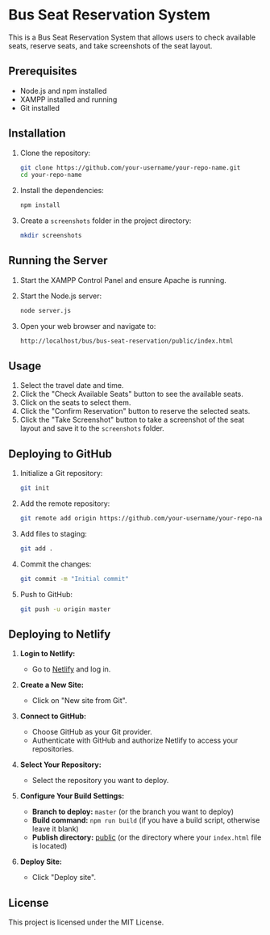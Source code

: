 # Bus Seat Reservation System

This is a Bus Seat Reservation System that allows users to check available seats, reserve seats, and take screenshots of the seat layout.

## Prerequisites

- Node.js and npm installed
- XAMPP installed and running
- Git installed

## Installation

1. Clone the repository:

    ```sh
    git clone https://github.com/your-username/your-repo-name.git
    cd your-repo-name
    ```

2. Install the dependencies:

    ```sh
    npm install
    ```

3. Create a `screenshots` folder in the project directory:

    ```sh
    mkdir screenshots
    ```

## Running the Server

1. Start the XAMPP Control Panel and ensure Apache is running.

2. Start the Node.js server:

    ```sh
    node server.js
    ```

3. Open your web browser and navigate to:

    ```sh
    http://localhost/bus/bus-seat-reservation/public/index.html
    ```

## Usage

1. Select the travel date and time.
2. Click the "Check Available Seats" button to see the available seats.
3. Click on the seats to select them.
4. Click the "Confirm Reservation" button to reserve the selected seats.
5. Click the "Take Screenshot" button to take a screenshot of the seat layout and save it to the `screenshots` folder.

## Deploying to GitHub

1. Initialize a Git repository:

    ```sh
    git init
    ```

2. Add the remote repository:

    ```sh
    git remote add origin https://github.com/your-username/your-repo-name.git
    ```

3. Add files to staging:

    ```sh
    git add .
    ```

4. Commit the changes:

    ```sh
    git commit -m "Initial commit"
    ```

5. Push to GitHub:

    ```sh
    git push -u origin master
    ```

## Deploying to Netlify

1. **Login to Netlify:**
   - Go to [Netlify](https://www.netlify.com/) and log in.

2. **Create a New Site:**
   - Click on "New site from Git".

3. **Connect to GitHub:**
   - Choose GitHub as your Git provider.
   - Authenticate with GitHub and authorize Netlify to access your repositories.

4. **Select Your Repository:**
   - Select the repository you want to deploy.

5. **Configure Your Build Settings:**
   - **Branch to deploy:** `master` (or the branch you want to deploy)
   - **Build command:** `npm run build` (if you have a build script, otherwise leave it blank)
   - **Publish directory:** [public](http://_vscodecontentref_/1) (or the directory where your `index.html` file is located)

6. **Deploy Site:**
   - Click "Deploy site".

## License

This project is licensed under the MIT License.
